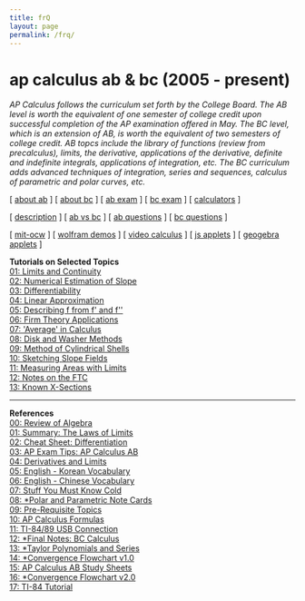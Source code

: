 ```yaml
---
title: frQ
layout: page
permalink: /frq/
---
```


# ap calculus ab & bc (2005 - present)

<i> AP Calculus follows the curriculum set forth by the College Board. The AB level is worth the equivalent of one semester of college credit upon successful completion of the AP examination offered in May. The BC level, which is an extension of AB, is worth the equivalent of two semesters of college credit. AB topcs include the library of functions (review from precalculus), limits, the derivative, applications of the derivative, definite and indefinite integrals, applications of integration, etc. The BC curriculum adds advanced techniques of integration, series and sequences, calculus of parametric and polar curves, etc. </i>

[ <a href="https://apstudents.collegeboard.org/courses/ap-calculus-ab" target="_blank">about ab</a> ]
[ <a href="https://apstudents.collegeboard.org/courses/ap-calculus-bc" target="_blank">about bc</a> ] 
[ <a href="https://apstudents.collegeboard.org/courses/ap-calculus-ab/assessment" target="_blank">ab exam</a> ] 
[ <a href="https://apstudents.collegeboard.org/courses/ap-calculus-bc/assessment" target="_blank">bc exam</a> ] 
[ <a href="https://apstudents.collegeboard.org/exam-policies-guidelines/calculator-policies" target="_blank">calculators</a> ]

[ <a href="https://apcentral.collegeboard.org/media/pdf/ap-calculus-ab-and-bc-course-and-exam-description.pdf" target="_blank">description</a> ]
[ <a href="https://blog.collegeboard.org/difference-between-ap-calculus-ab-and-bc" target="_blank">ab vs bc</a> ]
[ <a href="https://apcentral.collegeboard.org/courses/ap-calculus-ab/exam/past-exam-questions" target="_blank">ab questions</a> ]
[ <a href="https://apcentral.collegeboard.org/courses/ap-calculus-bc/exam/past-exam-questions" target="_blank">bc questions</a> ]

[ <a href="https://ocw.mit.edu/courses/mathematics/18-01sc-single-variable-calculus-fall-2010/" target="_blank">mit-ocw</a> ]
[ <a href="https://demonstrations.wolfram.com/topic.html?topic=Calculus&limit=20" target="_blank"> wolfram demos</a> ] 
[ <a href="https://www.online.math.uh.edu/HoustonACT/videocalculus/index.html" target="_blank">video calculus</a> ]
[ <a href="https://www.integral-domain.org/lwilliams/Applets/index.php" target="_blank"> js applets</a> ]
[ <a href="https://www.geogebra.org/t/calculus?lang=en" target="_blank"> geogebra applets</a> ]

<strong>Tutorials on  Selected Topics</strong><br />
      <a href="docs/apcalculus/tutorials/tutorial01.pdf" target="_blank">01: Limits and Continuity </a><br />
      <a href="docs/apcalculus/tutorials/tutorial02.pdf" target="_blank">02: Numerical Estimation of Slope</a> <br />
      <a href="docs/apcalculus/tutorials/tutorial03.pdf" target="_blank">03: Differentiability </a> <br />
      <a href="docs/apcalculus/tutorials/tutorial04.pdf" target="_blank">04:  Linear Approximation</a> <br />
      <a href="docs/apcalculus/tutorials/tutorial05.pdf" target="_blank">05: Describing f from f' and f''</a><br />
      <a href="docs/apcalculus/tutorials/tutorial06.pdf" target="_blank">06: Firm Theory Applications </a> <br />
      <a href="docs/apcalculus/tutorials/tutorial07.pdf" target="_blank">07: 'Average' in Calculus</a> <br />
      <a href="docs/apcalculus/tutorials/tutorial08.pdf" target="_blank">08: Disk and Washer Methods</a> <br />
      <a href="docs/apcalculus/tutorials/tutorial09.pdf" target="_blank">09: Method of Cylindrical Shells</a> <br />
      <a href="docs/apcalculus/tutorials/tutorial10.pdf" target="_blank">10: Sketching Slope Fields</a> <br />
      <a href="docs/apcalculus/tutorials/tutorial11.pdf" target="_blank">11: Measuring Areas with Limits</a> <br />
      <a href="docs/apcalculus/tutorials/tutorial12.pdf" target="_blank">12: Notes on the FTC</a> <br />
      <a href="docs/apcalculus/tutorials/tutorial13.pdf" target="_blank">13: Known X-Sections</a> <br />
  
---


<strong>References</strong><br />
      <a href="docs/apcalculus/references/reference0.pdf" target="_blank">00: Review of Algebra </a><br />
      <a href="docs/apcalculus/references/reference1.pdf" target="_blank">01: Summary: The Laws of Limits</a><br />
      <a href="docs/apcalculus/references/reference2.pdf" target="_blank">02: Cheat Sheet: Differentiation</a><br />
      <a href="docs/apcalculus/references/reference3.pdf" target="_blank">03: AP Exam Tips: AP Calculus AB</a><br />
      <a href="docs/apcalculus/references/reference4.pdf" target="_blank">04: Derivatives and Limits</a><br />
      <a href="docs/apcalculus/references/reference5.pdf" target="_blank">05: English - Korean Vocabulary</a><br />
      <a href="docs/apcalculus/references/reference6.pdf" target="_blank">06: English - Chinese Vocabulary</a><br />
      <a href="docs/apcalculus/references/reference7.pdf" target="_blank">07: Stuff You Must Know Cold </a><br />
      <a href="docs/apcalculus/references/reference8.pdf" target="_blank">08: *Polar and Parametric Note Cards </a><br />
      <a href="docs/apcalculus/references/reference9.pdf" target="_blank">09: Pre-Requisite Topics </a><br />
      <a href="docs/apcalculus/references/reference10.pdf" target="_blank">10: AP Calculus Formulas </a><br />
       <a href="docs/apcalculus/references/reference11.pdf" target="_blank">11: TI-84/89 USB Connection </a><br />
       <a href="docs/apcalculus/references/reference12.pdf" target="_blank">12: *Final Notes: BC Calculus </a><br />
       <a href="docs/apcalculus/references/reference13.pdf" target="_blank">13: *Taylor Polynomials and Series </a><br />
       <a href="docs/apcalculus/references/reference14.pdf" target="_blank">14: *Convergence Flowchart v1.0 </a><br />
       <a href="docs/apcalculus/references/reference15.pdf" target="_blank">15: AP Calculus AB Study Sheets </a><br />
       <a href="docs/apcalculus/references/reference16.pdf" target="_blank">16: *Convergence Flowchart v2.0 </a><br />
       <a href="docs/apcalculus/references/reference17.pdf" target="_blank">17: TI-84 Tutorial </a><br />
  
